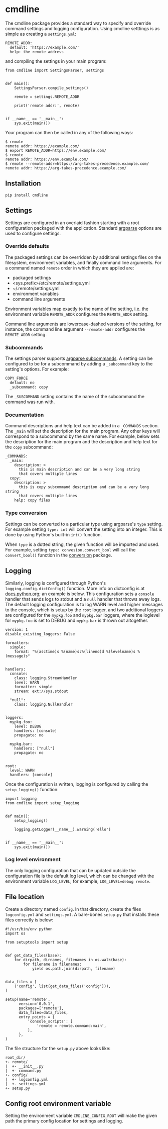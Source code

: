 # cmdline
The cmdline package provides a standard way to specify and override command settings and logging configuration.  Using cmdline setttings is as simple as creating a `settings.yml`:
```
REMOTE_ADDR:
  default: 'https://example.com/'
  help: the remote address
```
and compiling the settings in your main program:
```
from cmdline import SettingsParser, settings


def main():
    SettingsParser.compile_settings()

    remote = settings.REMOTE_ADDR

    print('remote addr:', remote)


if __name__ == '__main__':
    sys.exit(main())
```
Your program can then be called in any of the following ways:
```
$ remote
remote addr: https://example.com/
$ export REMOTE_ADDR=https://env.example.com/
$ remote
remote addr: https://env.example.com/
$ remote --remote-addr=https://arg-takes-precedence.example.com/
remote addr: https://arg-takes-precedence.example.com/
```

## Installation
```
pip install cmdline
```

## Settings
Settings are configured in an overlaid fashion starting with a root configuration packaged with the application.  Standard [argparse](https://docs.python.org/3/library/argparse.html) options are used to configure settings.

### Override defaults
The packaged settings can be overridden by additional settings files on the filesystem, environment variables, and finally command line arguments.  For a command named `remote` order in which they are applied are:

- packaged settings
- <sys.prefix>/etc/remote/settings.yml
- ~/.remote/settings.yml
- environment variables
- command line arguments

Environment variables map exactly to the name of the setting, i.e. the environment variable `REMOTE_ADDR` configures the `REMOTE_ADDR` setting.

Command line arguments are lowercase-dashed versions of the setting, for instance, the command line argument `--remote-addr` configures the `REMOTE_ADDR` setting.

### Subcommands
The settings parser supports [argparse subcommands](https://docs.python.org/3/library/argparse.html#sub-commands).  A setting can be configured to be for a subcommand by adding a `_subcommand` key to the setting's options.  For example:
```
COPY_FORCE
  default: no
  _subcommand: copy
```
The `_SUBCOMMAND` setting contains the name of the subcommand the command was run with.

### Documentation
Command descriptions and help text can be added in a `_COMMANDS` section.  The `_main` will set the description for the main program.  Any other keys will correspond to a subcommand by the same name.  For example, below sets the description for the main program and the description and help text for the `copy` subcommand:
```
_COMMANDS:
  _main:
    description: >
      this is main description and can be a very long string
      that covers multiple lines
  copy:
    description: >
      this is copy subcommand description and can be a very long string
      that covers multiple lines
    help: copy files
```
### Type conversion
Settings can be converted to a particular type using argparse's `type` setting.  For example setting `type: int` will convert the setting into an integer.  This is done by using Python's built-in `int()` function.

When `type` is a dotted string, the given function will be imported and used.  For example, setting `type: convesion.convert_bool` will call the `convert_bool()` function in the [conversion](https://pypi.python.org/pypi/conversion) package.

## Logging
Similarly, logging is configured through Python's `logging.config.dictConfig()` function.  More info on dictconfig is at [docs.python.org](https://docs.python.org/3/library/logging.config.html#logging.config.dictConfig); an example is below.  This configuration sets a `console` handler that sends logs to stdout and a `null` handler that throws away logs.  The default logging configuration is to log WARN level and higher messages to the console, which is setup by the `root` logger, and two additional loggers are configured for the `mypkg.foo` and `mypkg.bar` loggers, where the loglevel for `mypkg.foo` is set to DEBUG and `mypkg.bar` is thrown out altogether.

```
version: 1
disable_existing_loggers: False

formatters:
  simple:
    format: "%(asctime)s %(name)s:%(lineno)d %(levelname)s %(message)s"


handlers:
  console:
    class: logging.StreamHandler
    level: WARN
    formatter: simple
    stream: ext://sys.stdout

  "null":
    class: logging.NullHandler


loggers:
  mypkg.foo:
    level: DEBUG
    handlers: [console]
    propagate: no

  mypkg.bar:
    handlers: ["null"]
    propagate: no


root:
  level: WARN
  handlers: [console]
```
Once the configuration is written, logging is configured by calling the `setup_logging()` function:
```
import logging
from cmdline import setup_logging


def main():
    setup_logging()

    logging.getLogger(__name__).warning('ello')


if __name__ == '__main__':
    sys.exit(main())
```
### Log level environment
The only logging configuration that can be updated outside the configuration file is the default log level, which can be changed with the environment variable `LOG_LEVEL`; for example, `LOG_LEVEL=debug remote`.

## File location
Create a directory named `config`.  In that directory, create the files `logconfig.yml` and `settings.yml`.  A bare-bones `setup.py` that installs these files correctly is below:
```
#!/usr/bin/env python 
import os

from setuptools import setup


def get_data_files(base):
    for dirpath, dirnames, filenames in os.walk(base):
        for filename in filenames:
            yield os.path.join(dirpath, filename)


data_files = [
    ('config', list(get_data_files('config'))),
]

setup(name='remote',
      version='0.0.1',
      packages=['remote'],
      data_files=data_files,
      entry_points = {
          'console_scripts': [
              'remote = remote.command:main',
          ],
      },
)
```
The file structure for the `setup.py` above looks like:
```
root_dir/
+- remote/
|  +- __init__.py
|  +- command.py
+- config/
|  +- logconfig.yml
|  +- settings.yml
+- setup.py
```
## Config root environment variable
Setting the environment variable `CMDLINE_CONFIG_ROOT` will make the given path the primary config location for settings and logging.